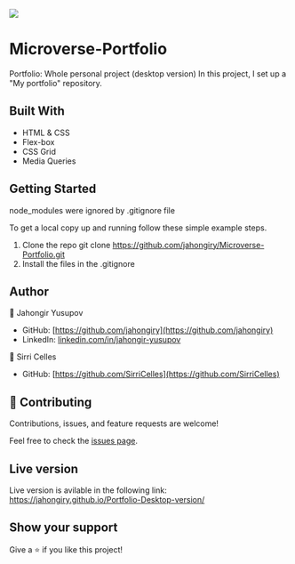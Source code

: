 ![](https://img.shields.io/badge/Microverse-blueviolet)

# Microverse-Portfolio

Portfolio: Whole personal project (desktop version)
In this project, I set up a "My portfolio" repository.

## Built With

- HTML & CSS
- Flex-box
- CSS Grid
- Media Queries

## Getting Started

node_modules were ignored by .gitignore file

To get a local copy up and running follow these simple example steps.

1. Clone the repo
   git clone https://github.com/jahongiry/Microverse-Portfolio.git
2. Install the files in the .gitignore

## Author

👤 Jahongir Yusupov

- GitHub: [https://github.com/jahongiry](https://github.com/jahongiry)
- LinkedIn: [linkedin.com/in/jahongir-yusupov](linkedin.com/in/jahongir-yusupov)

👤 Sirri Celles

- GitHub: [https://github.com/SirriCelles](https://github.com/SirriCelles)

## 🤝 Contributing

Contributions, issues, and feature requests are welcome!

Feel free to check the [issues page](../../issues/).

## Live version

Live version is avilable in the following link:
https://jahongiry.github.io/Portfolio-Desktop-version/

## Show your support

Give a ⭐️ if you like this project!
